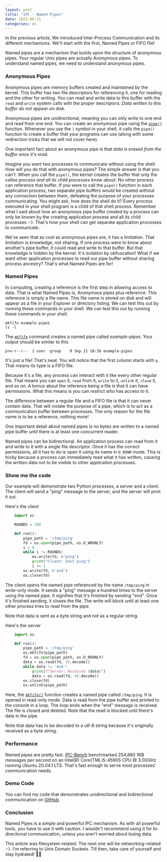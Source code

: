 ```yaml
---
layout: post
title: "IPC - Named Pipes"
date: 2023-09-21
categories: os 
---
```


In the previous article, We introduced Inter-Process Communication and its different mechanisms. We'll start with the first, Named Pipes or FIFO file!

Named pipes are a mechanism that builds upon the structure of anonymous pipes. Your regular Unix pipes are actually Anonymous pipes. To understand named pipes, we need to understand anonymous pipes.

### Anonymous Pipes
Anonymous pipes are memory buffers created and maintained by the kernel. This buffer has two file descriptors for referencing it, one for reading and the other for writing. You can read and write data to this buffer with the `read` and `write` system calls with the proper descriptors. *Data written to this buffer do not appear on disk*. 

Anonymous pipes are unidirectional, meaning you can only write to one end and read from one end. You can create an anonymous pipe using the [`pipe()`](https://man7.org/linux/man-pages/man2/pipe.2.html) function. Whenever you use the `|` symbol in your shell, it calls the `pipe()` function to create a buffer that your programs can use (along with some redirection tricks that we will not cover here).

One important fact about an anonymous pipe is that *data is erased from the buffer once it's read*.

Imagine you want two processes to communicate without using the shell. How will you do that with anonymous pipes? The simple answer is that you can't. When you call the `pipe()`, the kernel creates the buffer that only the *callee process and all its child processes know about*. No other process can reference that buffer. If you were to call the `pipe()` function in each application process, two separate pipe buffers would be created without any connection between them, defeating the purpose of your processes communicating. You might ask, how does the shell do it? Every process executed in your shell program is a child of that shell process. Remember what I said about how an anonymous pipe buffer created by a process can only be known by the creating application process and all its child processes :-). That's how your shell can get separate application processes to communicate.

We've seen that as cool as anonymous pipes are, it has a limitation. That limitation is knowledge, not sharing. If one process were to know about another's pipe buffer, it could read and write to that buffer. But that knowledge is hidden by the kernel. It's isolation by obfuscation! What if we want other application processes to read our pipe buffer without sharing process ancestry? That's what Named Pipes are for!

### Named Pipes
In computing, creating a reference is the first step in allowing access to data. That is what Named Pipes is, Anonymous pipes plus reference. This reference is simply a file name. This file name is stored on disk and will appear as a file in your Explorer or directory listing. We can test this out by running these commands in your shell. We can test this out by running these commands in your shell.

    mkfifo example-pipes
    ls -l 

The [`mkfifo`](https://man7.org/linux/man-pages/man1/mkfifo.1.html) command creates a named pipe called _example-pipes_. Your output should be similar to this

    prw-r--r--  1 user  group    0 Sep 21 16:36 example-pipes

It's just a file! That's neat. You will notice that the first column starts with `p`. That means its type is a FIFO file.

Because it's a file, any process can interact with it like every other regular file. That means you can `open` it, `read` from it, `write` to it, `unlink` it, `close` it, and so on. A bonus about the reference being a file is that it can have permissions. What this means is you can restrict who has access to it. 

The difference between a regular file and a FIFO file is that it can never contain data. That will violate the purpose of a pipe, which is to act as a communication buffer between processes. The only reason for the file name is to be a reference, nothing more! 

One important detail about named pipes is no bytes are written to a named pipe buffer until there is at least one concurrent reader.

Named pipes can be bidirectional. An application process can read from it and write to it with a single file descriptor. Once it has the correct permissions, all it has to do is open it using its name in `O_RDWR` mode. This is tricky because a process can immediately read what it has written, causing the written data not to be visible to other application processes.

### Show me the code
Our example will demonstrate two Python processes, a server and a client. The client will send a "ping" message to the server, and the server will print it out.

Here's the client

```python
    import os

    ROUNDS = 100

    def run():
        pipe_path = '/tmp/ping'
        fd = os.open(pipe_path, os.O_WRONLY)
        i = 0
        while i != ROUNDS:
            os.write(fd, b'ping')
            print("Client: Sent ping")
            i += 1
        os.write(fd, b'end')
        os.close(fd)
```

The client opens the named pipe referenced by the name `/tmp/ping` in write-only mode. It sends a "ping" message a hundred times to the server using the named pipe. It signifies that it's finished by sending "end". Once it's finished sending, it closes the file. The write will block until at least one other process tries to read from the pipe.

Note that data is sent as a byte string and not as a regular string.

Here's the server

```python
    import os

    def run():
        pipe_path = '/tmp/ping'
        os.mkfifo(pipe_path)
        fd = os.open(pipe_path, os.O_RDONLY)
        data = os.read(fd, 4).decode()
        while data != 'end':
            print(f"Server: Received {data}")
            data = os.read(fd, 4).decode()
        os.close(fd)
        os.unlink(pipe_path)
```

Here, the [`mkfifo()`](https://man7.org/linux/man-pages/man3/mkfifo.3.html) function creates a named pipe called `/tmp/ping`. It is opened in read-only mode. Data is read from the pipe buffer and printed to the console in a loop. The loop ends when the "end" message is received. The file is closed and deleted. Note that the read is blocked until there's data in the pipe.

Note that data has to be decoded to a utf-8 string because it's originally received as a byte string.

### Performance
Named pipes are pretty fast. [IPC-Bench](https://github.com/goldsborough/ipc-bench#benchmarked-on-intelr-coretm-i5-4590s-cpu--300ghz-running-ubuntu-20041-lts) benchmarked 254,880 1KB messages per second on an Intel(R) Core(TM) i5-4590S CPU @ 3.00GHz running Ubuntu 20.04.1 LTS. That's fast enough to serve most processes' communication needs.

### Demo Code
You can find my code that demonstrates unidirectional and bidirectional communication on [GitHub](https://github.com/goodyduru/ipc-demos).

### Conclusion
Named Pipes is a simple and powerful IPC mechanism. As with all powerful tools, you have to use it with caution. I wouldn't recommend using it for bi-directional communication, unless you aren't worried about losing data.

This article was filesystem-related. The next one will be networking-related :-). I'm referring to Unix Domain Sockets. Till then, take care of yourself and stay hydrated! ✌🏾
